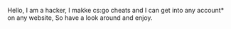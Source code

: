 Hello, I am a hacker, I makke cs:go cheats and I can get into any account* on any website, So have a look around and enjoy.
